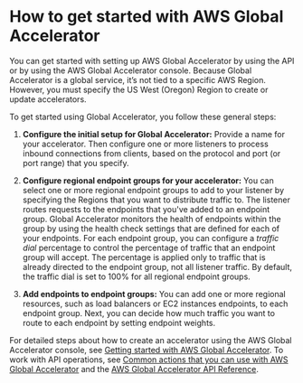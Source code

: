 # How to get started with AWS Global Accelerator<a name="introduction-get-started"></a>

You can get started with setting up AWS Global Accelerator by using the API or by using the AWS Global Accelerator console\. Because Global Accelerator is a global service, it’s not tied to a specific AWS Region\. However, you must specify the US West (Oregon) Region to create or update accelerators\. 

To get started using Global Accelerator, you follow these general steps: 

1. **Configure the initial setup for Global Accelerator:** Provide a name for your accelerator\.  Then configure one or more listeners to process inbound connections from clients, based on the protocol and port \(or port range\) that you specify\.

1. **Configure regional endpoint groups for your accelerator:** You can select one or more regional endpoint groups to add to your listener by specifying the Regions that you want to distribute traffic to\. The listener routes requests to the endpoints that you've added to an endpoint group\. Global Accelerator monitors the health of endpoints within the group by using the health check settings that are defined for each of your endpoints\. For each endpoint group, you can configure a *traffic dial* percentage to control the percentage of traffic that an endpoint group will accept\. The percentage is applied only to traffic that is already directed to the endpoint group, not all listener traffic\. By default, the traffic dial is set to 100% for all regional endpoint groups\.

1. **Add endpoints to endpoint groups:** You can add one or more regional resources, such as load balancers or EC2 instances endpoints, to each endpoint group\. Next, you can decide how much traffic you want to route to each endpoint by setting endpoint weights\.

For detailed steps about how to create an accelerator using the AWS Global Accelerator console, see [Getting started with AWS Global Accelerator](getting-started.md)\. To work with API operations, see [Common actions that you can use with AWS Global Accelerator](global-accelerator-actions.md) and the [AWS Global Accelerator API Reference](https://docs.aws.amazon.com/global-accelerator/latest/api/Welcome.html)\.
